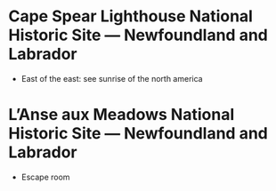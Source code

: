 # Cape Spear Lighthouse National Historic Site — Newfoundland and Labrador
 - East of the east: see sunrise of the north america
# L’Anse aux Meadows National Historic Site — Newfoundland and Labrador
- Escape room
